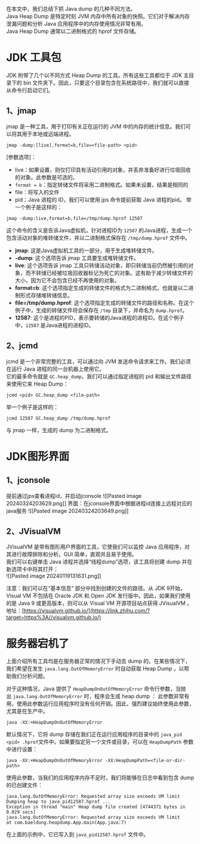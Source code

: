 
在本文中，我们总结下抓 Java dump 的几种不同方法。  
Java Heap Dump 是特定时刻 JVM 内存中所有对象的快照。它们对于解决内存泄漏问题和分析 Java 应用程序中的内存使用情况非常有用。  
Java Heap Dump 通常以二进制格式的 hprof 文件存储。

# JDK 工具包

  
JDK 附带了几个以不同方式 Heap Dump 的工具。所有这些工具都位于 JDK 主目录下的 bin 文件夹下。因此，只要这个目录包含在系统路径中，我们就可以直接从命令行启动它们。  
## 1、jmap
jmap 是一种工具，用于打印有关正在运行的 JVM 中的内存的统计信息。我们可以将其用于本地或远端进程。  
```shell
jmap -dump:[live],format=b,file=<file-path> <pid>  
```
[参数选项]：  
- live：如果设置，则仅打印具有活动引用的对象，并丢弃准备好进行垃圾回收的对象。此参数是可选的。
- `format = b`：指定转储文件将采用二进制格式。如果未设置，结果是相同的
- file：将写入的文件
- pid：Java 进程的 ID，我们可以使用 jps 命令提前获取 Java 进程的pid。
举一个例子是这样的：  
```shell
jmap -dump:live,format=b,file=/tmp/dump.hprof 12587  
```
这个命令的含义是告诉Java虚拟机，针对进程ID为 `12587` 的Java进程，生成一个包含活动对象的堆转储文件，并以二进制格式保存在 `/tmp/dump.hprof` 文件中。
- **jmap**: 这是Java虚拟机工具的一部分，用于生成堆转储文件。
- **-dump**: 这个选项告诉 jmap 工具要生成堆转储文件。
- **live**: 这个选项告诉 jmap 工具只转储活动对象，即只转储当前仍然被引用的对象，而不转储已经被垃圾回收器标记为死亡的对象。这有助于减少转储文件的大小，因为它不会包含已经不再使用的对象。
- **format=b**: 这个选项指定生成的转储文件的格式为二进制格式，也就是以二进制形式存储堆转储信息。
- **file=/tmp/dump.hprof**: 这个选项指定生成的转储文件的路径和名称。在这个例子中，生成的转储文件将会保存在 `/tmp` 目录下，并命名为 `dump.hprof`。
- **12587**: 这个是进程的PID，表示要转储的Java进程的进程ID。在这个例子中，`12587` 是Java进程的进程ID。
## 2、jcmd
jcmd 是一个非常完整的工具，可以通过向 JVM 发送命令请求来工作。我们必须在运行 Java 进程的同一台机器上使用它。  
它的最多命令就是 `GC.heap_dump`，我们可以通过指定进程的 pid 和输出文件路径来使用它来 Heap Dump：  
```shell
jcmd <pid> GC.heap_dump <file-path>  
```

举一个例子是这样的：  
```shell
jcmd 12587 GC.heap_dump /tmp/dump.hprof  
```
  
与 jmap 一样，生成的 dump 为二进制格式。  
# JDK图形界面
## 1、jconsole
提前通过jps查看进程id，并启动jconsole
![[Pasted image 20240324203629.png]]
界面：在jconsole界面中根据进程id连接上远程对应的java服务
![[Pasted image 20240324203649.png]]

## 2、JVisualVM
JVisualVM 是带有图形用户界面的工具，它使我们可以监控 Java 应用程序，对其进行故障排除和分析。GUI 简单，直观并且易于使用。  
我们可以右键单击 Java 进程并选择“线程dump”选项，该工具将创建 dump 并在新选项卡中将其打开：  
![[Pasted image 20240119131631.png]]

注意：我们可以在“基本信息” 部分中找到创建的文件的路径。从 JDK 9开始，Visual VM 不包括在 Oracle JDK 和 Open JDK 发行版中。因此，如果我们使用的是 Java 9 或更高版本，则可以从 Visual VM 开源项目站点获得 JVisualVM 。地址：[https://visualvm.github.io/](https://link.zhihu.com/?target=https%3A//visualvm.github.io/)  

# 服务器宕机了

上面介绍所有工具均是在服务器正常的情况下手动去 dump 的。在某些情况下，我们希望在发生 `java.lang.OutOfMemoryError` 时自动获取 Heap Dump ，以帮助我们分析问题。  

对于这种情况，Java 提供了 `HeapDumpOnOutOfMemoryError` 命令行参数，当抛出 `java.lang.OutOfMemoryError` 时，程序会生成 heap dump ：  此参数非常有用，使用此参数运行应用程序时没有任何开销。因此，强烈建议始终使用此参数，尤其是在生产中。
```shell
java -XX:+HeapDumpOnOutOfMemoryError  
```
  
默认情况下，它将 dump 存储在我们正在运行应用程序的目录中的 `java_pid <pid> .hprof`文件中。如果要指定另一个文件或目录，可以在 `HeapDumpPath` 参数中进行设置：  
```shell
java -XX:+HeapDumpOnOutOfMemoryError -XX:HeapDumpPath=<file-or-dir-path>  
```
  
使用此参数，当我们的应用程序内存不足时，我们将能够在日志中看到包含 dump 的已创建文件：  
```shell
java.lang.OutOfMemoryError: Requested array size exceeds VM limit  
Dumping heap to java_pid12587.hprof ...  
Exception in thread "main" Heap dump file created [4744371 bytes in 0.029 secs]  
java.lang.OutOfMemoryError: Requested array size exceeds VM limit  
at com.baeldung.heapdump.App.main(App.java:7)  
```
在上面的示例中，它已写入到 `java_pid12587.hprof` 文件中。  
